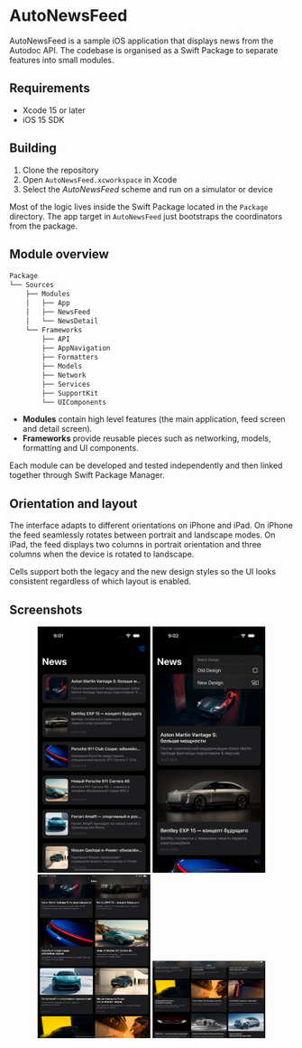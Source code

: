 # AutoNewsFeed

AutoNewsFeed is a sample iOS application that displays news from the Autodoc API. The codebase is organised as a Swift Package to separate features into small modules.

## Requirements
- Xcode 15 or later
- iOS 15 SDK

## Building
1. Clone the repository
2. Open `AutoNewsFeed.xcworkspace` in Xcode
3. Select the *AutoNewsFeed* scheme and run on a simulator or device

Most of the logic lives inside the Swift Package located in the `Package` directory. The app target in `AutoNewsFeed` just bootstraps the coordinators from the package.

## Module overview

```
Package
└── Sources
    ├── Modules
    │   ├── App
    │   ├── NewsFeed
    │   └── NewsDetail
    └── Frameworks
        ├── API
        ├── AppNavigation
        ├── Formatters
        ├── Models
        ├── Network
        ├── Services
        ├── SupportKit
        └── UIComponents
```

- **Modules** contain high level features (the main application, feed screen and detail screen).
- **Frameworks** provide reusable pieces such as networking, models, formatting and UI components.

Each module can be developed and tested independently and then linked together through Swift Package Manager.

## Orientation and layout

The interface adapts to different orientations on iPhone and iPad. On iPhone the feed seamlessly rotates between portrait and landscape modes. On iPad, the feed displays two columns in portrait orientation and three columns when the device is rotated to landscape.

Cells support both the legacy and the new design styles so the UI looks consistent regardless of which layout is enabled.

## Screenshots

<!-- Placeholder images; replace with real screenshots from the simulator -->
<p align="center">
  <img src="docs/iphone_placeholder.png" alt="iPhone" width="200"/>
  <img src="docs/iphone_placeholder_new.png" alt="iPhone" width="200"/>
  <img src="docs/ipad_portrait_placeholder.png" alt="iPad Portrait" width="200"/>
  <img src="docs/ipad_landscape_placeholder.png" alt="iPad Landscape" width="200"/>
</p>

